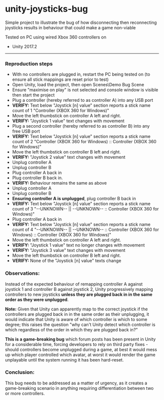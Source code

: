 # unity-joysticks-bug

Simple project to illustrate the bug of how disconnecting then reconnecting joysticks results in behaviour that could make a game non-viable

Tested on PC using wired Xbox 360 controllers on
- Unity 2017.2

-------------------------

### Reproduction steps

- With no controllers are plugged in, restart the PC being tested on (to ensure all stick mappings are reset prior to test)
- Open Unity, load the project, then open Scenes\Demo Bug Scene
- Ensure "maximise on play" is not selected and console window is visible then start the project
- Plug a controller (hereby referred to as controller A) into any USB port
- **VERIFY:** Text below "Joystick [n] value" section reports a stick name count of 1 "Controller (XBOX 360 for Windows)"
- Move the left thumbstick on controller A left and right. 
- **VERIFY:** "Joystick 1 value" text changes with movement
- Plug a second controller (hereby referred to as controller B) into any free USB port
- **VERIFY:** Text below "Joystick [n] value" section reports a stick name count of 2 "Controller (XBOX 360 for Windows) :: Controller (XBOX 360 for Windows)"
- Move the left thumbstick on controller B left and right. 
- **VERIFY:** "Joystick 2 value" text changes with movement
- Unplug controller A
- Unplug controller B
- Plug controller A back in
- Plug controller B back in.
- **VERIFY:** Behaviour remains the same as above
- Unplug controller A
- Unplug controller B
- **Ensuring controller A is unplugged**, plug controller B back in
- **VERIFY:**  Text below "Joystick [n] value" section reports a stick name count of 3 "--UNKNOWN-- || --UNKNOWN-- :: Controller (XBOX 360 for Windows)"
- Plug controller A back in
- **VERIFY:**  Text below "Joystick [n] value" section reports a stick name count of 4 "--UNKNOWN-- || --UNKNOWN-- :: Controller (XBOX 360 for Windows) :: Controller (XBOX 360 for Windows)"
- Move the left thumbstick on controller A left and right. 
- **VERIFY:** "Joystick 1 value" text no longer changes with movement
- **VERIFY:** "Joystick 3 value" text changes with movement
- Move the left thumbstick on controller B left and right.
- **VERIFY:** None of the "Joystick [n] value" texts change

### Observations:
Instead of the expected behaviour of remapping controller A against joystick 1 and controller B against joystick 2, Unity progressively mapping controllers to new joysticks **unless they are plugged back in in the same order as they were unplugged**.

**Note:** Given that Unity can apparently map to the correct joystick if the controllers are plugged back in in the same order as their unplugging, it would indicate that Unity is aware of which controller is which to some degree; this raises the question "why can't Unity detect which controller is which regardless of the order in which they are plugged back in?"

**This is a game-breaking bug** which forum posts has been present in Unity for a considerable time, forcing developers to rely on third party fixes - should controllers become unplugged during a game, at best it would mess up which player controlled which avatar, at worst it would render the game unplayable until the system running it has been hard-reset.

### Conclusion:
This bug needs to be addressed as a matter of urgency, as it creates a game-breaking scenario in anything requiring differentiation between two or more controllers.